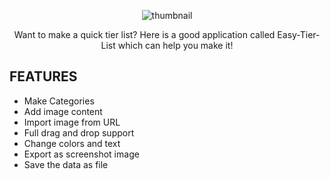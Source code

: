 <div align="center">
  
![thumbnail](https://github.com/Akascape/Easy-Tier-List/assets/89206401/38ab6f2d-f625-498a-ba19-b5cf03352068)

Want to make a quick tier list? Here is a good application called Easy-Tier-List which can help you make it! 
</div>

## FEATURES
- Make Categories
- Add image content
- Import image from URL
- Full drag and drop support
- Change colors and text
- Export as screenshot image
- Save the data as file

